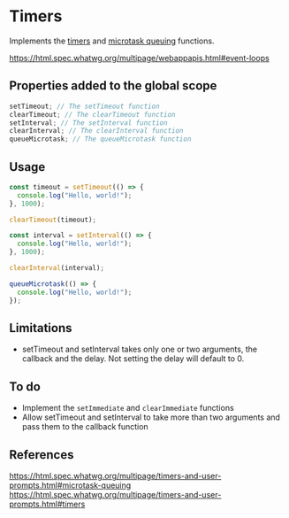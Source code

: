 [whatwg_timers]: https://html.spec.whatwg.org/multipage/timers-and-user-prompts.html#timers
[whatwg_microtask_queuing]: https://html.spec.whatwg.org/multipage/timers-and-user-prompts.html#microtask-queuing

# Timers

Implements the [timers][whatwg_timers] and [microtask queuing][whatwg_microtask_queuing] functions.

https://html.spec.whatwg.org/multipage/webappapis.html#event-loops

## Properties added to the global scope

```js
setTimeout; // The setTimeout function
clearTimeout; // The clearTimeout function
setInterval; // The setInterval function
clearInterval; // The clearInterval function
queueMicrotask; // The queueMicrotask function
```

## Usage

```js
const timeout = setTimeout(() => {
  console.log("Hello, world!");
}, 1000);

clearTimeout(timeout);

const interval = setInterval(() => {
  console.log("Hello, world!");
}, 1000);

clearInterval(interval);

queueMicrotask(() => {
  console.log("Hello, world!");
});
```

## Limitations

- setTimeout and setInterval takes only one or two arguments, the callback and the delay.
  Not setting the delay will default to 0.

## To do

- Implement the `setImmediate` and `clearImmediate` functions
- Allow setTimeout and setInterval to take more than two arguments and pass them to the callback function

## References

https://html.spec.whatwg.org/multipage/timers-and-user-prompts.html#microtask-queuing
https://html.spec.whatwg.org/multipage/timers-and-user-prompts.html#timers
